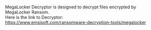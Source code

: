 MegaLocker Decryptor is designed to decrypt files encrypted by MegaLocker Ransom.\
Here is the link to Decryptor:\
https://www.emsisoft.com/ransomware-decryption-tools/megalocker

